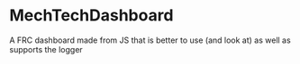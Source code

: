 # MechTechDashboard
A FRC dashboard made from JS that is better to use (and look at) as well as supports the logger
